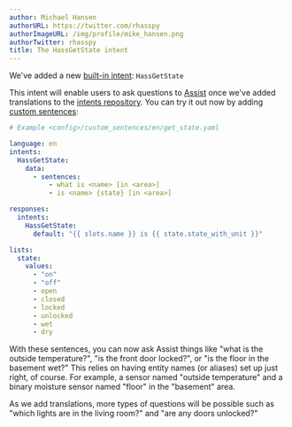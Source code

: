 ```yaml
---
author: Michael Hansen
authorURL: https://twitter.com/rhasspy
authorImageURL: /img/profile/mike_hansen.png
authorTwitter: rhasspy
title: The HassGetState intent
---
```


We've added a new [built-in intent](/docs/intent_builtin/): `HassGetState`

This intent will enable users to ask questions to [Assist](https://www.home-assistant.io/docs/assist) once we've added translations to the [intents repository](https://github.com/home-assistant/intents/).
You can try it out now by adding [custom sentences](https://www.home-assistant.io/docs/assist/custom_sentences):

```yaml
# Example <config>/custom_sentences/en/get_state.yaml

language: en
intents:
  HassGetState:
    data:
      - sentences:
          - what is <name> [in <area>]
          - is <name> {state} [in <area>]

responses:
  intents:
    HassGetState:
      default: "{{ slots.name }} is {{ state.state_with_unit }}"

lists:
  state:
    values:
      - "on"
      - "off"
      - open
      - closed
      - locked
      - unlocked
      - wet
      - dry
```

With these sentences, you can now ask Assist things like "what is the outside temperature?", "is the front door locked?", or "is the floor in the basement wet?"
This relies on having entity names (or aliases) set up just right, of course. For example, a sensor named "outside temperature" and a binary moisture sensor named "floor" in the "basement" area.

As we add translations, more types of questions will be possible such as "which lights are in the living room?" and "are any doors unlocked?"
